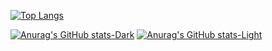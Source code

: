 [![Top Langs](https://github-readme-stats.vercel.app/api/top-langs/?username=altCourier)](https://github.com/anuraghazra/github-readme-stats)

[![Anurag's GitHub stats-Dark](https://github-readme-stats.vercel.app/api?username=altCourier&show_icons=true&theme=dark#gh-dark-mode-only)](https://github.com/anuraghazra/github-readme-stats#gh-dark-mode-only)
[![Anurag's GitHub stats-Light](https://github-readme-stats.vercel.app/api?username=altCourier&show_icons=true&theme=default#gh-light-mode-only)](https://github.com/anuraghazra/github-readme-stats#gh-light-mode-only)
